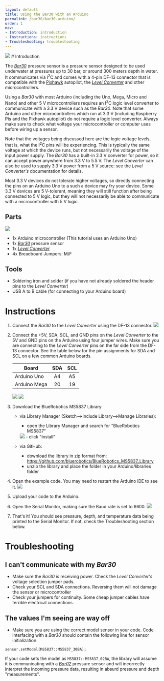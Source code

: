 ```yaml
---
layout: default
title: Using the Bar30 with an Arduino
permalink: /bar30/bar30-arduino/
order: 1
nav:
- Introduction: introduction
- Instructions: instructions
- Troubleshooting: troubleshooting
---
```

<img src="/bar30/tutorials/bar30-arduino/full-setup.jpg" class="img-responsive img-center" style="max-width:800px" />
# Introduction

The [_Bar30_](https://bluerobotics.com/store/sensors-sonars-cameras/sensors/bar30-sensor-r1/) pressure sensor is a pressure sensor designed to be used underwater at pressures up to 30 bar, or around 300 meters depth in water.  It communicates  via I<sup>2</sup>C and comes with a 4-pin DF-13 connector that is compatible with the [Pixhawk](https://bluerobotics.com/store/comm-control-power/elec-packages/pixhawk-r1-rp/) autopilot, the [_Level Converter_](https://bluerobotics.com/store/sensors-sonars-cameras/sensors/level-converter-r1/) and other microcontrollers.

Using a _Bar30_ with most Arduino (including the Uno, Mega, Micro and Nano) and other 5 V microcontrollers requires an I<sup>2</sup>C logic level converter to communicate with a 3.3 V device such as the _Bar30_.  Note that some Arduino and other microcontrollers which run at 3.3 V (including Raspberry Pis and the Pixhawk autopilot) do not require a logic level converter.  Always make sure to check what voltage your microcontroller or computer uses before wiring up a sensor.

Note that the voltages being discussed here are the _logic_ voltage levels, that is, what the I<sup>2</sup>C pins will be experiencing.  This is typically the same voltage at which the device runs, but not necessarily the voltage of the input power supply.  The _Bar30_ has a built-in 3.3 V converter for power, so it can accept power anywhere from 3.3 V to 5.5 V.  The _Level Converter_ can also be used to supply 3.3 V power from a 5 V source: see the _Level Converter's_ documentation for details.

Most 3.3 V devices do not tolerate higher voltages, so directly connecting the pins on an Arduino Uno to a such a device may fry your device.  Some 3.3 V devices are 5 V-tolerant, meaning they will still function after being connected to 5 V logic, but they will not necessarily be able to communicate with a microcontroller with 5 V logic.

## Parts

<img src="/bar30/tutorials/bar30-arduino/parts-list.jpg" class="img-responsive img-center" style="max-width:800px" />

* 1x Arduino microcontroller (This tutorial uses an Arduino Uno)
* 1x [_Bar30_](https://bluerobotics.com/store/sensors-sonars-cameras/sensors/bar30-sensor-r1/) pressure sensor
* 1x [_Level Converter_](https://bluerobotics.com/store/sensors-sonars-cameras/sensors/level-converter-r1/)
* 4x Breadboard Jumpers: M/F

## Tools

* Soldering iron and solder (if you have not already soldered the header pins to the _Level Converter_)
* USB A to B cable (for connecting to your Arduino board)


# Instructions

1. Connect the _Bar30_ to the _Level Converter_ using the DF-13 connector.
    <img src="/bar30/tutorials/bar30-arduino/level-converter-df-13.jpg" class="img-responsive img-center" style="max-width:800px" />

2. Connect the +5V, SDA, SCL, and GND pins on the _Level Converter_ to the 5V and GND pins on the Arduino using four jumper wires.  Make sure you are connecting to the _Level Converter_ pins on the far side from the DF-13 connector.  See the table below for the pin assignments for SDA and SCL on a few common Arduino boards.

    |     Board     | SDA | SCL |
    |---------------|:---:|:---:|
    | Arduino Uno   | A4  | A5  |
    | Arduino Mega  | 20  | 19  |

    <img src="/bar30/tutorials/bar30-arduino/level-converter-jumper-pins.jpg" class="img-responsive img-center" style="max-width:800px" /> <img src="/bar30/tutorials/bar30-arduino/arduino-jumper-pins.jpg" class="img-responsive img-center" style="max-width:800px" />

3. Download the BlueRobotics MS5837 Library
   - via Library Manager (Sketch-->Include Library-->Manage Libraries):
     - open the Library Manager and search for "BlueRobotics MS5837"
      <img src="/bar30/tutorials/bar30-arduino/library-manager-br-library.png" class="img-responsive img-center" style="max-width:800px" />
     - click "Install"

   - via GitHub:
     - download the library in zip format from: https://github.com/bluerobotics/BlueRobotics_MS5837_Library
     - unzip the library and place the folder in your Arduino/libraries folder

4. Open the example code.  You may need to restart the Arduino IDE to see it.
    <img src="/bar30/tutorials/bar30-arduino/examples-list.png" class="img-responsive img-center" style="max-width:800px" />

5. Upload your code to the Arduino.

6. Open the Serial Monitor, making sure the Baud rate is set to 9600.
    <img src="/bar30/tutorials/bar30-arduino/serial-output.png" class="img-responsive img-center" style="max-width:800px" />

7. That's it!  You should see pressure, depth, and temperature data being printed to the Serial Monitor.  If not, check the Troubleshooting section below.

# Troubleshooting

## I can't communicate with my _Bar30_

* Make sure the _Bar30_ is receiving power.  Check the _Level Converter's_ voltage selection jumper pads.
* Check your SCL and SDA connections.  Reversing them will not damage the sensor or microcontroller
* Check your jumpers for continuity.  Some cheap jumper cables have terrible electrical connections.

## The values I'm seeing are way off

* Make sure you are using the correct model sensor in your code.  Code interfacing with a _Bar30_ should contain the following line for sensor initialization:
```
sensor.setModel(MS5837::MS5837_30BA);
```
If your code sets the model as `MS5837::MS5837_02BA`, the library will assume it is communicating with a [_Bar02_](https://bluerobotics.com/store/sensors-sonars-cameras/sensors/bar02-sensor-r1-rp/) pressure sensor and will incorrectly interpret the incoming pressure data, resulting in absurd pressure and depth "measurements".
